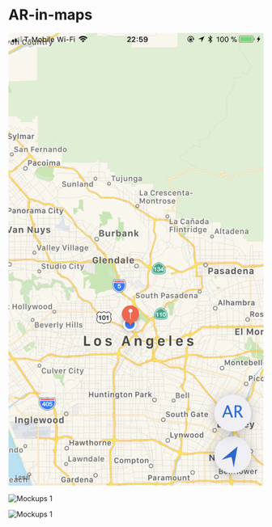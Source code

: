 # AR-in-maps

![Mockups 1](./Images/map.png)

![Mockups 1](./Images/ar1.png)

![Mockups 1](./Images/ar2.png)
